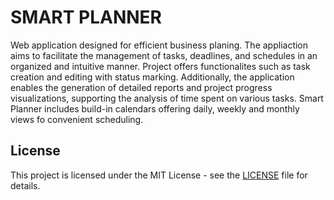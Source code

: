 # SMART PLANNER

Web application designed for efficient business planing. The appliaction aims to facilitate the management of tasks, deadlines, and schedules in an organized and intuitive manner. Project offers functionalites such as task creation and editing with status marking. Additionally, the application enables the generation of detailed reports and project progress visualizations, supporting the analysis of time spent on various tasks. Smart Planner includes build-in calendars offering daily, weekly and monthly views fo convenient scheduling. 

## License

This project is licensed under the MIT License - see the [LICENSE](LICENSE) file for details.
